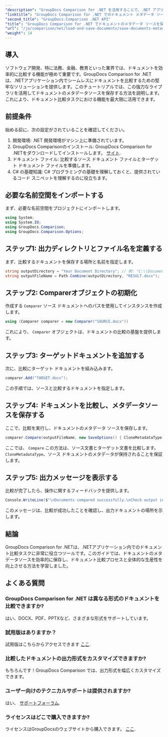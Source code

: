 ```yaml
---
"description": "GroupDocs Comparison for .NET を活用することで、.NET アプリケーションにおけるドキュメント比較の可能性を最大限に引き出すことができます。このステップバイステップのチュートリアルでは、ドキュメントメタデータソースの保存に焦点を当てながら、ドキュメントを簡単に比較する方法を段階的に説明します。"
"linktitle": "GroupDocs Comparison for .NET でのドキュメント メタデータ ソースの保存"
"second_title": "GroupDocs.Comparison .NET API"
"title": "GroupDocs Comparison for .NET でドキュメントのメタデータ ソースを保存する"
"url": "/ja/comparison/net/load-and-save-documents/save-documents-metadata-source/"
"weight": 14
---
```


## 導入

ソフトウェア開発、特に法務、金融、教育といった業界では、ドキュメントを効率的に比較する機能が極めて重要です。GroupDocs Comparison for .NETは、.NETアプリケーション内でシームレスにドキュメントを比較するための堅牢なソリューションを提供します。このチュートリアルでは、この強力なライブラリを活用してドキュメントのメタデータソースを保存する方法を説明します。これにより、ドキュメント比較タスクにおける機能を最大限に活用できます。

## 前提条件

始める前に、次の設定がされていることを確認してください。

1. 開発環境: .NET 開発環境がマシン上に準備されています。
2. GroupDocs Comparisonのインストール: GroupDocs Comparison for .NETをダウンロードしてインストールします。 [サイト](https://releases。groupdocs.com/comparison/net/).
3. ドキュメント ファイル: 比較するソース ドキュメント ファイルとターゲット ドキュメント ファイルを準備します。
4. C# の基礎知識: C# プログラミングの基礎を理解しておくと、提供されているコード スニペットを理解するのに役立ちます。

## 必要な名前空間をインポートする

まず、必要な名前空間をプロジェクトにインポートします。

```csharp
using System;
using System.IO;
using GroupDocs.Comparison;
using GroupDocs.Comparison.Options;
```

## ステップ1: 出力ディレクトリとファイル名を定義する

まず、比較するドキュメントを保存する場所と名前を指定します。

```csharp
string outputDirectory = "Your Document Directory"; // 例: "C:\\Documents"
string outputFileName = Path.Combine(outputDirectory, "RESULT.docx");
```

## ステップ2: Comparerオブジェクトの初期化

作成する `Comparer` ソース ドキュメントへのパスを使用してインスタンスを作成します。

```csharp
using (Comparer comparer = new Comparer("SOURCE.docx"))
```
これにより、 `Comparer` オブジェクトは、ドキュメントの比較の基盤を提供します。

## ステップ3: ターゲットドキュメントを追加する

次に、比較にターゲット ドキュメントを組み込みます。

```csharp
comparer.Add("TARGET.docx");
```
この手順では、ソースと比較するドキュメントを指定します。

## ステップ4: ドキュメントを比較し、メタデータソースを保存する

ここで、比較を実行し、ドキュメントのメタデータ ソースを保存します。

```csharp
comparer.Compare(outputFileName, new SaveOptions() { CloneMetadataType = MetadataType.Source });
```
ここでは、 `Compare` この方法は、ソース文書とターゲット文書を比較します。 `CloneMetadataType`、ソース ドキュメントのメタデータが保持されることを保証します。

## ステップ5: 出力メッセージを表示する

比較が完了したら、操作に関するフィードバックを提供します。

```csharp
Console.WriteLine($"\nDocuments compared successfully.\nCheck output in {outputDirectory}.");
```
このメッセージは、比較が成功したことを確認し、出力ドキュメントの場所を示します。

## 結論

GroupDocs Comparison for .NETは、.NETアプリケーション内でのドキュメント比較タスクに非常に役立つツールです。このガイドでは、ドキュメントのメタデータソースを効率的に保存し、ドキュメント比較プロセスと全体的な生産性を向上させる方法を学習しました。

## よくある質問

### GroupDocs Comparison for .NET は異なる形式のドキュメントを比較できますか?

はい、DOCX、PDF、PPTXなど、さまざまな形式をサポートしています。

### 試用版はありますか？

試用版はこちらからアクセスできます [ここ](https://releases。groupdocs.com/).

### 比較したドキュメントの出力形式をカスタマイズできますか?

もちろんです！GroupDocs Comparison では、出力形式を幅広くカスタマイズできます。

### ユーザー向けのテクニカルサポートは提供されますか?

はい、 [サポートフォーラム](https://forum。groupdocs.com/c/comparison/12).

### ライセンスはどこで購入できますか?

ライセンスはGroupDocsのウェブサイトから購入できます。 [ここ](https://purchase。groupdocs.com/buy).